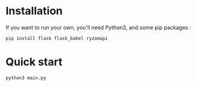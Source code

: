 # Installation

If you want to run your own, you'll need Python3, and some pip packages :
```
pip install flask flask_babel ryzomapi
```

# Quick start

```
python3 main.py
```

